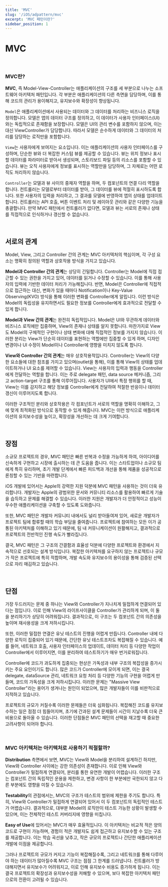 ```yaml
---
title: 'MVC'
slug: '/iOS/adpattern/mvc'
excerpt: 'MVC 패턴이란?'
sidebar_position: 1
---
```


# MVC

<br/>

<img src="https://i.imghippo.com/files/ejO2n1722866109.webp" alt="" border="0"/>

<br/>

### MVC란? 

**MVC**, 즉 Model-View-Controller는 애플리케이션의 구조를 세 부분으로 나누는 소프트웨어 아키텍처 패턴입니다. 각 부분은 애플리케이션의 다른 측면을 담당하며, 이를 통해 코드의 관리가 용이해지고, 유지보수와 확장성이 향상됩니다.

`Model`은 애플리케이션에서 사용되는 데이터와 그 데이터를 처리하는 비즈니스 로직을 정의합니다. 모델은 앱의 데이터 구조를 정의하고, 이 데이터가 사용자 인터페이스(UI)와는 독립적으로 존재함을 보장합니다. 모델은 UI의 관리 변수를 포함하지 않으며, 이는 대신 ViewController가 담당합니다. 따라서 모델은 순수하게 데이터와 그 데이터의 처리를 담당하는 로직만을 포함합니다.

`View`는 사용자에게 보여지는 요소입니다. 이는 애플리케이션의 사용자 인터페이스를 구성하며, 단순한 뷰와 더 복잡한 커스텀 뷰를 제공할 수 있습니다. 뷰는 위치 정보나 표시할 데이터를 파라미터로 받아서 생성되며, 스토리보드 파일 등의 리소스를 포함할 수 있습니다. 뷰는 오직 사용자에게 정보를 표시하는 역할만을 담당하며, 그 자체로는 어떤 로직도 처리하지 않습니다.

`Controller`는 모델과 뷰 사이의 중재자 역할을 하며, 두 컴포넌트의 연결 다리 역할을 합니다. 컨트롤러는 모델로부터 데이터를 받아, 그 데이터를 뷰에 적절히 표시하도록 합니다. 또한 사용자의 입력을 처리하고, 그 결과를 모델에 반영하여 앱의 상태를 업데이트 합니다. 컨트롤러는 API 호출, 버튼 이벤트 처리 및 레이아웃 관리와 같은 다양한 기능을 총괄합니다. 만약 MVC 패턴에서 컨트롤러가 없다면, 모델과 뷰는 서로의 존재나 상태를 직접적으로 인식하거나 갱신할 수 없습니다.

<br/>

## 서로의 관계
Model, View, 그리고 Controller 간의 관계는 MVC 아키텍처의 핵심이며, 각 구성 요소는 명확히 정의된 역할과 상호작용 방식을 가지고 있습니다.

**Model과 Controller 간의 관계**는 상당히 긴밀합니다. Controller는 Model에 직접 접근할 수 있는 권한을 가지고 있어, 데이터를 읽거나 수정할 수 있습니다. 이를 통해 사용자의 입력에 기반한 데이터 처리가 가능해집니다. 반면, Model은 Controller에 직접적으로 접근하는 대신, 변화가 있을 때마다 Notification이나 Key-Value Observing(KVO) 방식을 통해 이러한 변화를 Controller에게 알립니다. 이런 방식은 Model의 독립성을 유지하면서도 필요한 정보를 Controller에게 효과적으로 전달할 수 있게 합니다.

**Model과 View 간의 관계**는 완전히 독립적입니다. Model은 UI와 무관하게 데이터와 비즈니스 로직에만 집중하며, View의 존재나 상태를 알지 못합니다. 마찬가지로 View도 Model의 구체적인 구현이나 상태 변화에 대해 직접적인 정보를 가지지 않습니다. 이러한 분리는 View가 단순히 데이터를 표현하는 역할에만 집중할 수 있게 하며, 디자인 변경이나 UI 수정이 Model이나 Controller에 영향을 미치지 않도록 합니다.

**View와 Controller 간의 관계**는 매우 상호작용적입니다. Controller는 View의 다양한 요소들에 대한 참조를 가지고 있으며(outlet을 통해), 이를 통해 View의 상태를 업데이트하거나 UI 요소를 제어할 수 있습니다. View는 사용자의 입력과 행동을 Controller에게 전달하는 역할을 합니다. 이는 주로 delegate 패턴, data source 메커니즘, 그리고 action-target 구조를 통해 이루어집니다. 사용자가 UI에서 특정 행위를 할 때, View는 이를 감지하고 해당 정보를 Controller에게 전달하여 적절한 반응이나 데이터 갱신이 이루어지도록 합니다.

이러한 구조적인 분리와 상호작용은 각 컴포넌트가 서로의 역할을 명확히 이해하고, 그에 맞게 최적화된 방식으로 동작할 수 있게 해줍니다. MVC는 이런 방식으로 애플리케이션의 유지보수성을 높이고, 확장성을 개선하는 데 크게 기여합니다.

<br/>

## 장점
소규모 프로젝트의 경우, MVC 패턴은 빠른 반복과 수정을 가능하게 하여, 아이디어를 신속하게 구현하고 시장에 출시하는 데 큰 도움을 줍니다. 이는 스타트업이나 소규모 팀에게 특히 유리하며, 초기 개발 단계에서 빠른 피드백과 개선을 통해 제품을 성공적으로 론칭할 수 있는 기반을 마련합니다.

iOS 개발에 있어서는 Apple의 강력한 지원 덕분에 MVC 패턴을 사용하는 것이 더욱 유리합니다. 개발자는 Apple의 광범위한 문서와 커뮤니티 리소스를 활용하여 빠르게 기술을 습득하고 문제를 해결할 수 있습니다. 이러한 지원은 개발자가 더 안정적이고 성능이 우수한 애플리케이션을 구축할 수 있도록 도와줍니다.

또한, MVC 패턴은 개발자 커뮤니티 내에서도 널리 받아들여져 있어, 새로운 개발자가 프로젝트 팀에 합류할 때의 학습 부담을 줄여줍니다. 프로젝트에 참여하는 모든 이가 공통된 아키텍처를 이해하고 있기 때문에, 팀 내 커뮤니케이션이 원활해지고, 결과적으로 프로젝트의 전반적인 진행 속도가 빨라집니다.

결국, MVC 패턴은 그 구조의 간결함과 효율성 덕분에 다양한 프로젝트와 환경에서 지속적으로 선호되는 설계 방식입니다. 복잡한 아키텍처를 요구하지 않는 프로젝트나 규모가 작은 프로젝트에 특히 적합하며, 개발 속도와 유지보수의 용이성을 통해 검증된 선택으로 자리 매김하고 있습니다.

<br/>

## 단점
가장 두드러지는 문제 중 하나는 View와 Controller가 지나치게 밀접하게 연결되어 있다는 점입니다. 이로 인해 View의 라이프사이클을 Controller가 관리하게 되며, 이 둘을 분리하기가 상당히 어려워집니다. 결과적으로, 이 구조는 두 컴포넌트 간의 의존성을 높이며 재사용성을 크게 저하시킵니다.

또한, 이러한 밀접한 연결은 유닛 테스트의 진행을 어렵게 만듭니다. Controller 내에 다양한 로직이 집중되어 있기 때문에, 간단한 유닛 테스트조차도 복잡해질 수 있습니다. 예를 들어, 네트워크 호출, 사용자 인터페이스의 업데이트, 데이터 처리 등 다양한 작업이 Controller에서 이루어지면, 이를 분리하여 테스트하기가 매우 번거로워집니다.

Controller에 코드가 과도하게 집중되는 현상은 가독성과 내부 구조의 복잡성을 증가시키는 주요 요인이기도 합니다. 많은 코드가 Controller에 모이게 되면, 이는 결국 delegate, dataSource 관리, 네트워크 요청 처리 등 다양한 기능의 구현을 어렵게 만들며, 코드의 가독성을 크게 저하시킵니다. 이러한 문제는 "Massive View Controller"라는 용어가 생겨나는 원인이 되었으며, 많은 개발자들이 이를 비판적으로 지적하고 있습니다.

프로젝트의 규모가 커질수록 이러한 문제들은 더욱 심화됩니다. 복잡해진 코드를 유지보수하는 일은 점점 더 힘들어지며, 초기에 간과된 설계 문제들이 시간이 지날수록 더욱 큰 비용으로 돌아올 수 있습니다. 이러한 단점들은 MVC 패턴의 선택을 재고할 때 중요한 고려사항이 되어야 합니다.

<br/>

### MVC 아키텍처는 아키텍처로 사용하기 적절할까?

**Distribution** 측면에서 보면, MVC는 View와 Model을 분리하여 설계하긴 하지만, View와 Controller 사이에는 강한 의존성이 존재합니다. 이로 인해 View와 Controller가 밀접하게 연결되어, 분리를 통한 유연한 개발이 어렵습니다. 이러한 구조는 컴포넌트 간의 독립적인 운용을 제한하고, 변경 사항이 한 부분에만 국한되지 않고 다른 부분에도 영향을 미칠 수 있습니다.

**Testability**의 관점에서는, MVC의 구조가 테스트의 범위에 제한을 주기도 합니다. 특히, View와 Controller가 밀접하게 연결되어 있어서 이 두 컴포넌트의 독립적인 테스트가 어렵습니다. 결과적으로, 대부분 Model의 로직만이 테스트 가능한 상황이 발생할 수 있으며, 이는 전체적인 테스트 커버리지에 영향을 미칩니다.

**Easy of Use**에 있어서는 MVC가 매우 효율적입니다. 이 아키텍처는 비교적 적은 양의 코드로 구현이 가능하며, 경험이 적은 개발자도 쉽게 접근하고 유지보수할 수 있는 구조를 제공합니다. 이는 학습 곡선을 낮추고, 작은 규모의 프로젝트나 간단한 애플리케이션 개발에 이점을 제공합니다.

그러나 프로젝트의 규모가 커지고 기능이 복잡해질수록, 그리고 네트워크를 통해 다루어야 하는 데이터가 많아질수록 MVC 구조는 점점 그 한계를 드러냅니다. 컨트롤러가 방대해지면서 유지보수가 어려워지고, 이로 인해 유지보수 비용도 증가하게 됩니다. 이는 결국 프로젝트의 확장성과 유지보수성을 저해할 수 있으며, 보다 복잡한 아키텍처 패턴으로의 전환이 고려될 수 있습니다.